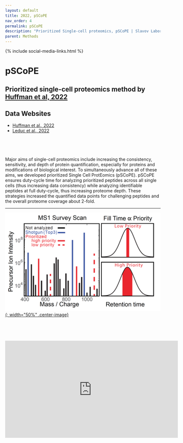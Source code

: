 ```yaml
---
layout: default
title: 2022, pSCoPE
nav_order: 4
permalink: pSCoPE
description: "Prioritized Single-cell proteomics, pSCoPE | Slavov Laboratory"
parent: Methods
---
```

{% include social-media-links.html %}

# pSCoPE

## Prioritized single-cell proteomics method by [Huffman et al, 2022](https://www.biorxiv.org/content/10.1101/665307v2)

## Data Websites
 * [Huffman et al., 2022](https://scp.slavovlab.net/Huffman_et_al_2022)
 * [Leduc et al., 2022](https://scp.slavovlab.net/Leduc_et_al_2022)

&nbsp;

&nbsp;

Major aims of single-cell proteomics include increasing the consistency, sensitivity, and depth of protein quantification, especially for proteins and modifications of biological interest. To simultaneously advance all of these aims, we developed prioritized Single Cell ProtEomics (pSCoPE). pSCoPE ensures duty-cycle time for analyzing prioritized peptides across all single cells (thus increasing data consistency) while analyzing identifiable peptides at full duty-cycle, thus increasing proteome depth. These strategies increased the quantified data points for challenging peptides and the overall proteome coverage about 2-fold.

---

[![pSCoPE](Figs/pSCoPE.png){: width="50%" .center-image}](https://scp.slavovlab.net/pSCoPE)



&nbsp;  

&nbsp;

<iframe width="560" height="315" src="https://www.youtube.com/embed/SP0x3gAALtg" title="YouTube video player" frameborder="0" allow="accelerometer; autoplay; clipboard-write; encrypted-media; gyroscope; picture-in-picture" allowfullscreen></iframe>

&nbsp;  

&nbsp;

&nbsp;


&nbsp;

&nbsp;

&nbsp;

&nbsp;

&nbsp;

&nbsp;

&nbsp;

&nbsp;

&nbsp;

&nbsp;

&nbsp;

&nbsp;

&nbsp;

